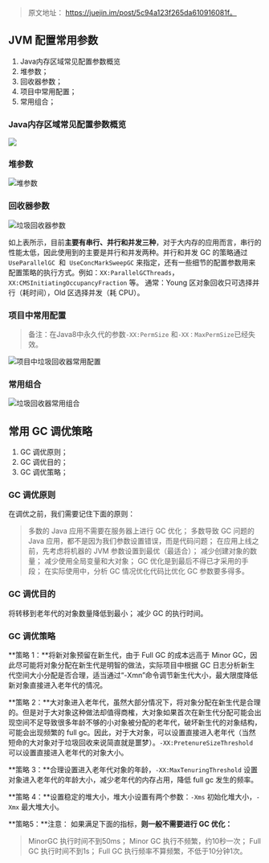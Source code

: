 > 原文地址： https://juejin.im/post/5c94a123f265da610916081f。

## JVM 配置常用参数

1. Java内存区域常见配置参数概览
2. 堆参数；
3. 回收器参数；
4. 项目中常用配置；
5. 常用组合；

### Java内存区域常见配置参数概览

![](https://imgkr.cn-bj.ufileos.com/99109d10-f638-4922-aeb6-0a353c3d1e86.png)

### 堆参数

![堆参数][1]

### 回收器参数

![垃圾回收器参数][2]

如上表所示，目前**主要有串行、并行和并发三种**，对于大内存的应用而言，串行的性能太低，因此使用到的主要是并行和并发两种。并行和并发 GC 的策略通过 `UseParallelGC `和` UseConcMarkSweepGC` 来指定，还有一些细节的配置参数用来配置策略的执行方式。例如：`XX:ParallelGCThreads`， `XX:CMSInitiatingOccupancyFraction` 等。 通常：Young 区对象回收只可选择并行（耗时间），Old 区选择并发（耗 CPU）。

### 项目中常用配置

> 备注：在Java8中永久代的参数`-XX:PermSize` 和`-XX：MaxPermSize`已经失效。

![项目中垃圾回收器常用配置][3]

### 常用组合

![垃圾回收器常用组合][4]

## 常用 GC 调优策略

1. GC 调优原则；
2. GC 调优目的；
3. GC 调优策略；

### GC 调优原则

在调优之前，我们需要记住下面的原则：

> 多数的 Java 应用不需要在服务器上进行 GC 优化； 多数导致 GC 问题的 Java 应用，都不是因为我们参数设置错误，而是代码问题； 在应用上线之前，先考虑将机器的 JVM 参数设置到最优（最适合）； 减少创建对象的数量； 减少使用全局变量和大对象； GC 优化是到最后不得已才采用的手段； 在实际使用中，分析 GC 情况优化代码比优化 GC 参数要多得多。

### GC 调优目的

将转移到老年代的对象数量降低到最小； 减少 GC 的执行时间。

### GC 调优策略

**策略 1：**将新对象预留在新生代，由于 Full GC 的成本远高于 Minor GC，因此尽可能将对象分配在新生代是明智的做法，实际项目中根据 GC 日志分析新生代空间大小分配是否合理，适当通过“-Xmn”命令调节新生代大小，最大限度降低新对象直接进入老年代的情况。

**策略 2：**大对象进入老年代，虽然大部分情况下，将对象分配在新生代是合理的。但是对于大对象这种做法却值得商榷，大对象如果首次在新生代分配可能会出现空间不足导致很多年龄不够的小对象被分配的老年代，破坏新生代的对象结构，可能会出现频繁的 full gc。因此，对于大对象，可以设置直接进入老年代（当然短命的大对象对于垃圾回收来说简直就是噩梦）。`-XX:PretenureSizeThreshold` 可以设置直接进入老年代的对象大小。

**策略 3：**合理设置进入老年代对象的年龄，`-XX:MaxTenuringThreshold` 设置对象进入老年代的年龄大小，减少老年代的内存占用，降低 full gc 发生的频率。

**策略 4：**设置稳定的堆大小，堆大小设置有两个参数：`-Xms` 初始化堆大小，`-Xmx` 最大堆大小。

**策略5：**注意： 如果满足下面的指标，**则一般不需要进行 GC 优化：**

> MinorGC 执行时间不到50ms； Minor GC 执行不频繁，约10秒一次； Full GC 执行时间不到1s； Full GC 执行频率不算频繁，不低于10分钟1次。

[1]: ./../../../media/pictures/jvm/java_jvm_heap_parameters.png
[2]: ./../../../media/pictures/jvm/java_jvm_garbage_collector_parameters.png
[3]: ./../../../media/pictures/jvm/java_jvm_suggest_parameters.png
[4]: ./../../../media/pictures/jvm/java_jvm_compose_garbage_collector.png
